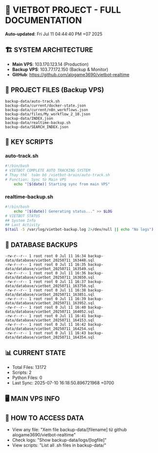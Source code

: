 # 🤖 VIETBOT PROJECT - FULL DOCUMENTATION
**Auto-updated**: Fri Jul 11 04:44:40 PM +07 2025

## 🏗️ SYSTEM ARCHITECTURE
- **Main VPS**: 103.170.123.14 (Production)
- **Backup VPS**: 103.77.172.150 (Backup & Monitor)
- **GitHub**: https://github.com/alogame3690/vietbot-realtime

## 📁 PROJECT FILES (Backup VPS)
```
backup-data/auto-track.sh
backup-data/current/docker-state.json
backup-data/current/n8n_workflows.json
backup-data/files/My_workflow_2_10.json
backup-data/INDEX.json
backup-data/realtime-backup.sh
backup-data/SEARCH_INDEX.json
```

## 🔧 KEY SCRIPTS
### auto-track.sh
```bash
#!/bin/bash
# VIETBOT COMPLETE AUTO TRACKING SYSTEM
# Thay thế toàn bộ /vietbot-brain/auto-track.sh
# Function: Sync từ Main VPS
    echo "[$(date)] Starting sync from main VPS"
```
### realtime-backup.sh
```bash
#!/bin/bash
    echo "[$(date)] Generating status..." >> $LOG
# VIETBOT STATUS
## System Info
## Last Activity
$(tail -5 /var/log/vietbot-backup.log 2>/dev/null || echo "No logs")
```

## 💾 DATABASE BACKUPS
```
-rw-r--r-- 1 root root 0 Jul 11 16:34 backup-data/database/vietbot_20250711_163448.sql
-rw-r--r-- 1 root root 0 Jul 11 16:35 backup-data/database/vietbot_20250711_163549.sql
-rw-r--r-- 1 root root 0 Jul 11 16:36 backup-data/database/vietbot_20250711_163650.sql
-rw-r--r-- 1 root root 0 Jul 11 16:37 backup-data/database/vietbot_20250711_163750.sql
-rw-r--r-- 1 root root 0 Jul 11 16:38 backup-data/database/vietbot_20250711_163851.sql
-rw-r--r-- 1 root root 0 Jul 11 16:39 backup-data/database/vietbot_20250711_163952.sql
-rw-r--r-- 1 root root 0 Jul 11 16:40 backup-data/database/vietbot_20250711_164052.sql
-rw-r--r-- 1 root root 0 Jul 11 16:41 backup-data/database/vietbot_20250711_164153.sql
-rw-r--r-- 1 root root 0 Jul 11 16:42 backup-data/database/vietbot_20250711_164254.sql
-rw-r--r-- 1 root root 0 Jul 11 16:43 backup-data/database/vietbot_20250711_164354.sql
```

## 📊 CURRENT STATE
- Total Files: 13172
- Scripts: 2
- Python Files: 0
- Last Sync: 2025-07-10 16:18:50.896721968 +0700

## 🖥️ MAIN VPS INFO


## 🚨 HOW TO ACCESS DATA
- View any file: "Xem file backup-data/[filename] từ github alogame3690/vietbot-realtime"
- Check logs: "Show backup-data/logs/[logfile]"
- View scripts: "List all .sh files in backup-data/"
